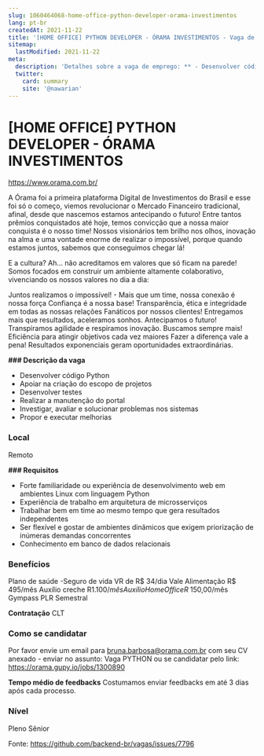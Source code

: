```yaml
---
slug: 1060464068-home-office-python-developer-orama-investimentos
lang: pt-br
createdAt: 2021-11-22
title: '[HOME OFFICE] PYTHON DEVELOPER - ÓRAMA INVESTIMENTOS - Vaga de Emprego'
sitemap:
  lastModified: 2021-11-22
meta:
  description: 'Detalhes sobre a vaga de emprego: ** - Desenvolver código Python - Apoiar na criação do escopo de projetos - Desenvolver testes - Realizar a manutenção do portal - Investigar, avaliar e solucionar problemas nos sistemas - Propor e executar melhorias'
  twitter:
    card: summary
    site: '@nawarian'
---
```


# [HOME OFFICE] PYTHON DEVELOPER - ÓRAMA INVESTIMENTOS

https://www.orama.com.br/

A Órama foi a primeira plataforma Digital de Investimentos do Brasil e esse foi só o começo, viemos revolucionar o Mercado Financeiro tradicional, afinal, desde que nascemos estamos antecipando o futuro!
Entre tantos prêmios conquistados até hoje, temos convicção que a nossa maior conquista é o nosso time! Nossos visionários tem brilho nos olhos, inovação na alma e uma vontade enorme de realizar o impossível, porque quando estamos juntos, sabemos que conseguimos chegar lá!

E a cultura? Ah… não acreditamos em valores que só ficam na parede!
Somos focados em construir um ambiente altamente colaborativo, vivenciando os nossos valores no dia a dia:

Juntos realizamos o impossível! - Mais que um time, nossa conexão é nossa força
Confiança é a nossa base! Transparência, ética e integridade em todas as nossas relações
Fanáticos por nossos clientes! Entregamos mais que resultados, aceleramos sonhos.
Antecipamos o futuro! Transpiramos agilidade e respiramos inovação.
Buscamos sempre mais! Eficiência para atingir objetivos cada vez maiores
Fazer a diferença vale a pena! Resultados exponenciais geram oportunidades extraordinárias.

**### Descrição da vaga**

- Desenvolver código Python
- Apoiar na criação do escopo de projetos
- Desenvolver testes
- Realizar a manutenção do portal
- Investigar, avaliar e solucionar problemas nos sistemas
- Propor e executar melhorias

### **Local**
Remoto

**### Requisitos**

- Forte familiaridade ou experiência de desenvolvimento web em ambientes Linux com linguagem Python
- Experiência de trabalho em arquitetura de microsserviços
- Trabalhar bem em time ao mesmo tempo que gera resultados independentes
- Ser flexível e gostar de ambientes dinâmicos que exigem priorização de inúmeras demandas concorrentes
- Conhecimento em banco de dados relacionais

### **Benefícios**
Plano de saúde
-Seguro de vida
VR de R$ 34/dia
Vale Alimentação R$ 495/mês
Auxílio creche R$1.100/mês
Auxílio Home Office R$ 150,00/mês
Gympass
PLR Semestral

**Contratação**
CLT

### **Como se candidatar**
Por favor envie um email para bruna.barbosa@orama.com.br com seu CV anexado - enviar no assunto: Vaga PYTHON ou se candidatar pelo link: https://orama.gupy.io/jobs/1300890

**Tempo médio de feedbacks**
Costumamos enviar feedbacks em até 3 dias após cada processo.

### **Nível**

Pleno
Sênior

Fonte: https://github.com/backend-br/vagas/issues/7796
